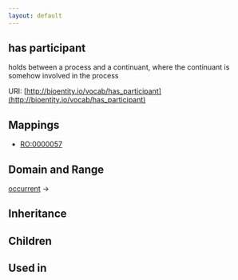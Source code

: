 ```yaml
---
layout: default
---
```


## has participant


holds between a process and a continuant, where the continuant is somehow involved in the process 

URI: [http://bioentity.io/vocab/has_participant](http://bioentity.io/vocab/has_participant)
## Mappings

 * [RO:0000057](http://purl.obolibrary.org/obo/RO_0000057)

## Domain and Range

[occurrent](Occurrent.html) -> 

## Inheritance


## Children


## Used in

